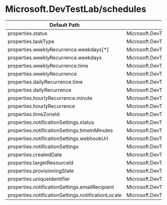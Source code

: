 # Microsoft.DevTestLab/schedules

| Default Path | Alias |
|---|---|
| properties.status | Microsoft.DevTestLab/schedules/status |
| properties.taskType | Microsoft.DevTestLab/schedules/taskType |
| properties.weeklyRecurrence.weekdays[*] | Microsoft.DevTestLab/schedules/weeklyRecurrence.weekdays[*] |
| properties.weeklyRecurrence.weekdays | Microsoft.DevTestLab/schedules/weeklyRecurrence.weekdays |
| properties.weeklyRecurrence.time | Microsoft.DevTestLab/schedules/weeklyRecurrence.time |
| properties.weeklyRecurrence | Microsoft.DevTestLab/schedules/weeklyRecurrence |
| properties.dailyRecurrence.time | Microsoft.DevTestLab/schedules/dailyRecurrence.time |
| properties.dailyRecurrence | Microsoft.DevTestLab/schedules/dailyRecurrence |
| properties.hourlyRecurrence.minute | Microsoft.DevTestLab/schedules/hourlyRecurrence.minute |
| properties.hourlyRecurrence | Microsoft.DevTestLab/schedules/hourlyRecurrence |
| properties.timeZoneId | Microsoft.DevTestLab/schedules/timeZoneId |
| properties.notificationSettings.status | Microsoft.DevTestLab/schedules/notificationSettings.status |
| properties.notificationSettings.timeInMinutes | Microsoft.DevTestLab/schedules/notificationSettings.timeInMinutes |
| properties.notificationSettings.webhookUrl | Microsoft.DevTestLab/schedules/notificationSettings.webhookUrl |
| properties.notificationSettings | Microsoft.DevTestLab/schedules/notificationSettings |
| properties.createdDate | Microsoft.DevTestLab/schedules/createdDate |
| properties.targetResourceId | Microsoft.DevTestLab/schedules/targetResourceId |
| properties.provisioningState | Microsoft.DevTestLab/schedules/provisioningState |
| properties.uniqueIdentifier | Microsoft.DevTestLab/schedules/uniqueIdentifier |
| properties.notificationSettings.emailRecipient | Microsoft.DevTestLab/schedules/notificationSettings.emailRecipient |
| properties.notificationSettings.notificationLocale | Microsoft.DevTestLab/schedules/notificationSettings.notificationLocale |

